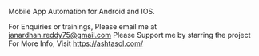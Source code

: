 Mobile App Automation for Android and IOS.




For Enquiries or trainings, Please email me at janardhan.reddy75@gmail.com
Please Support me by starring the project
For More Info, Visit https://ashtasol.com/
